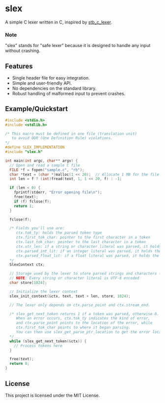 # slex

A simple C lexer written in C, inspired by [stb_c_lexer](https://github.com/nothings/stb/blob/master/stb_c_lexer.h).

### Note

"slex" stands for "safe lexer" because it is designed to handle any input without crashing.

## Features

- Single header file for easy integration.
- Simple and user-friendly API.
- No dependencies on the standard library.
- Robust handling of malformed input to prevent crashes.

## Example/Quickstart

```c
#include <stdio.h>
#include <stdlib.h>

/* This macro must be defined in one file (translation unit)
   to avoid ODR (One Definition Rule) violations.
*/
#define SLEX_IMPLEMENTATION
#include "slex.h"

int main(int argc, char** argv) {
  // Open and read a sample C file 
  FILE *f = fopen("sample.c", "rb");
  char *text = (char *)malloc(1 << 20);  // Allocate 1 MB for the file content
  int len = f ? (int)fread(text, 1, 1 << 20, f) : -1;

  if (len < 0) {
    fprintf(stderr, "Error opening file\n");
    free(text);
    if (f) fclose(f);
    return 1;
  }

  fclose(f);

  /* Fields you'll use are:
     ctx.tok_ty: holds the parsed token type
     ctx.first_tok_char: pointer to the first character in a token
     ctx.last_tok_char: pointer to the last character in a token
     ctx.str_len: if a string or character literal was parsed, it holds the length in bytes
     ctx.parsed_int_lit: if an integer literal was parsed, it holds the parsed integer value (excluding the '-')
     ctx.parsed_float_lit: if a float literal was parsed, it holds the parsed float value (excluding the '-')
  */
  SlexContext ctx;

  // Storage used by the lexer to store parsed strings and characters (recommended to be 1024+ bytes)
  // NOTE: Every string or character literal is UTF-8 encoded
  char store[1024];

  // Initialize the lexer context
  slex_init_context(&ctx, text, text + len, store, 1024);

  // The lexer only depends on ctx.parse_point and ctx.stream_end.

  /* slex_get_next_token returns 1 if a token was parsed, otherwise 0.
     When an error occurs, ctx.tok_ty indicates the kind of error,
     and ctx.parse_point points to the location of the error, while
     ctx.first_tok_char points to where it began parsing.
     You can then use slex_get_parse_ptr_location to get the error location.
  */
  while (slex_get_next_token(&ctx)) {
    // Process tokens here
  }

  free(text);
  return 0;
}
```

## License

This project is licensed under the MIT License. 
